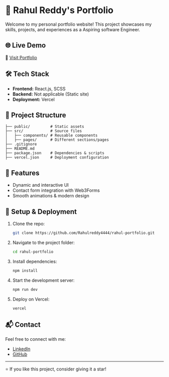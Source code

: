# 🚀 Rahul Reddy's Portfolio

Welcome to my personal portfolio website! This project showcases my skills, projects, and experiences as a Aspiring software Engineer.

## 🌐 Live Demo
🔗 [Visit Portfolio](https://rahul-portfolio-snowy.vercel.app/)

## 🛠️ Tech Stack
- **Frontend:** React.js, SCSS
- **Backend:** Not applicable (Static site)
- **Deployment:** Vercel

## 📂 Project Structure
```
├── public/         # Static assets
├── src/            # Source files
│   ├── components/ # Reusable components
│   ├── pages/      # Different sections/pages
├── .gitignore
├── README.md
├── package.json    # Dependencies & scripts
├── vercel.json     # Deployment configuration
```

## 🎯 Features
- Dynamic and interactive UI
- Contact form integration with Web3Forms
- Smooth animations & modern design

## 🚀 Setup & Deployment
1. Clone the repo:
   ```sh
   git clone https://github.com/Rahulreddy4444/rahul-portfolio.git
   ```
2. Navigate to the project folder:
   ```sh
   cd rahul-portfolio
   ```
3. Install dependencies:
   ```sh
   npm install
   ```
4. Start the development server:
   ```sh
   npm run dev
   ```
5. Deploy on Vercel:
   ```sh
   vercel
   ```

## 📬 Contact
Feel free to connect with me:
- [LinkedIn](https://linkedin.com/in/rahulreddy)
- [GitHub](https://github.com/Rahulreddy4444)

---

⭐ If you like this project, consider giving it a star!
